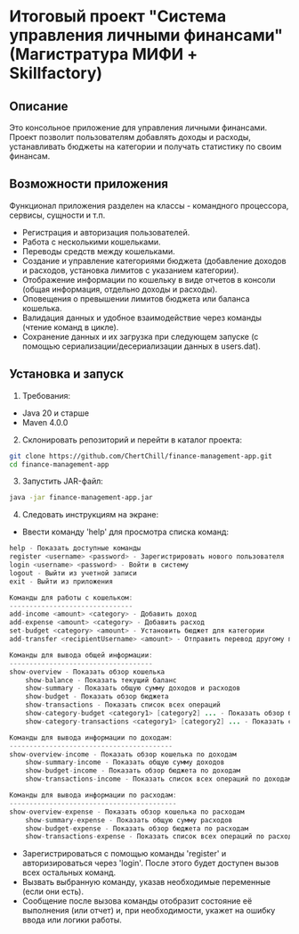 # Итоговый проект "Система управления личными финансами" (Магистратура МИФИ + Skillfactory)

## Описание

Это консольное приложение для управления личными финансами. Проект позволит пользователям добавлять доходы и расходы, устанавливать бюджеты на категории и получать статистику по своим финансам.

## Возможности приложения

Функционал приложения разделен на классы - командного процессора, сервисы, сущности и т.п.

* Регистрация и авторизация пользователей.
* Работа с несколькими кошельками.
* Переводы средств между кошельками.
* Создание и управление категориями бюджета (добавление доходов и расходов, установка лимитов с указанием категории).
* Отображение информации по кошельку в виде отчетов в консоли (общая информация, отдельно доходы и расходы).
* Оповещения о превышении лимитов бюджета или баланса кошелька.
* Валидация данных и удобное взаимодействие через команды (чтение команд в цикле).
* Сохранение данных и их загрузка при следующем запуске (с помощью сериализации/десериализации данных в users.dat).

## Установка и запуск

1. Требования:

* Java 20 и старше
* Maven 4.0.0

2. Склонировать репозиторий и перейти в каталог проекта: 

```sh
git clone https://github.com/ChertChill/finance-management-app.git
cd finance-management-app
```

3. Запустить JAR-файл:

```sh
java -jar finance-management-app.jar
```

4. Следовать инструкциям на экране:

* Ввести команду 'help' для просмотра списка команд:

``` java
help - Показать доступные команды
register <username> <password> - Зарегистрировать нового пользователя
login <username> <password> - Войти в систему
logout - Выйти из учетной записи
exit - Выйти из приложения

Команды для работы с кошельком:
-------------------------------
add-income <amount> <category> - Добавить доход
add-expense <amount> <category> - Добавить расход
set-budget <category> <amount> - Установить бюджет для категории
add-transfer <recipientUsername> <amount> - Отправить перевод другому пользователю

Команды для вывода общей информации:
------------------------------------
show-overview - Показать обзор кошелька
    show-balance - Показать текущий баланс
    show-summary - Показать общую сумму доходов и расходов
    show-budget - Показать обзор бюджета
    show-transactions - Показать список всех операций
    show-category-budget <category1> [category2] ... - Показать обзор бюджета по выбранным категориям
    show-category-transactions <category1> [category2] ... - Показать список всех операций по выбранным категориям

Команды для вывода информации по доходам:
-----------------------------------------
show-overview-income - Показать обзор кошелька по доходам
    show-summary-income - Показать общую сумму доходов
    show-budget-income - Показать обзор бюджета по доходам
    show-transactions-income - Показать список всех операций по доходам

Команды для вывода информации по расходам:
------------------------------------------
show-overview-expense - Показать обзор кошелька по расходам
    show-summary-expense - Показать общую сумму расходов
    show-budget-expense - Показать обзор бюджета по расходам
    show-transactions-expense - Показать список всех операций по расходам
```

* Зарегистрироваться с помощью команды 'register' и авторизироваться через 'login'. После этого будет доступен вызов всех остальных команд.
* Вызвать выбранную команду, указав необходимые переменные (если они есть).
* Сообщение после вызова команды отобразит состояние её выполнения (или отчет) и, при необходимости, укажет на ошибку ввода или логики работы. 
